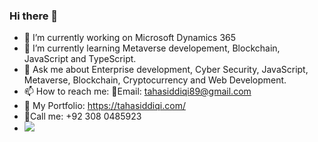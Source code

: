 ### Hi there 👋

- 🔭 I’m currently working on Microsoft Dynamics 365
- 🌱 I’m currently learning Metaverse developement, Blockchain, JavaScript and TypeScript. 
- 💬 Ask me about Enterprise development, Cyber Security, JavaScript, Metaverse, Blockchain, Cryptocurrency and Web Development.
- 📫 How to reach me: 📧Email: tahasiddiqi89@gmail.com
- 🌟 My Portfolio: https://tahasiddiqi.com/
- 🤙Call me: +92 308 0485923
- ![](https://hit.yhype.me/github/profile?user_id=55384542)


<!--
**MrrTahoo/Mrrtahoo** is a ✨ _special_ ✨ repository because its `README.md` (this file) appears on your GitHub profile.

Here are some ideas to get you started:


-->
